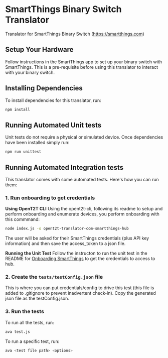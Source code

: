# SmartThings Binary Switch Translator
Translator for SmartThings Binary Switch (https://smartthings.com)

## Setup Your Hardware
Follow instructions in the SmartThings app to set up your binary switch with SmartThings. This is a pre-requisite
before using this translator to interact with your binary switch.

## Installing Dependencies
To install dependencies for this translator, run:

```bash
npm install
```
## Running Automated Unit tests
Unit tests do not require a physical or simulated device.
Once dependencies have been installed simply run:

```bash
npm run unittest
```

## Running Automated Integration tests
This translator comes with some automated tests. Here's how you can run them:

### 1. Run onboarding to get credentials

**Using OpenT2T CLI**
Using the opent2t-cli, following its readme to setup and perform onboarding and enumerate devices, you perform onboarding with this commmand:

```bash
node index.js -o opent2t-translator-com-smartthings-hub
```
The user will be asked for their SmartThings credentials (plus API key information) and then save the access_token to a json file.

**Running the Unit Test**
Follow the instructon to run the unit test in the README for [Onboarding SmartThings](https://github.com/openT2T/onboarding/tree/master/org.opent2t.onboarding.smartthings/js/README.md#running-the-unit-test) to get the credentials to access to hub.

### 2. Create the `tests/testConfig.json` file
This is where you can put credentials/config to drive this test (this file is added to .gitignore
to prevent inadvertent check-in). Copy the generated json file as the testConfig.json.

### 3. Run the tests

To run all the tests, run:

```bash
ava test.js
```

To run a specific test, run:

```bash
ava <test file path> <options>
```